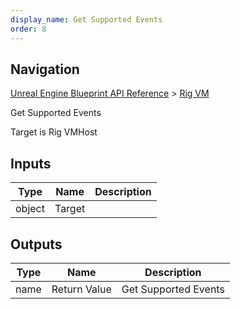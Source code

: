 ```yaml
---
display_name: Get Supported Events
order: 8
---
```

## Navigation

[Unreal Engine Blueprint API Reference](https://dev.epicgames.com/documentation/en-us/unreal-engine/BlueprintAPI) > [Rig VM](https://dev.epicgames.com/documentation/en-us/unreal-engine/BlueprintAPI/RigVM)

Get Supported Events

Target is Rig VMHost

## Inputs

| Type | Name | Description |
| --- | --- | --- |
| object | Target |  |

## Outputs

| Type | Name | Description |
| --- | --- | --- |
| name | Return Value | Get Supported Events |
